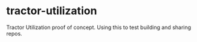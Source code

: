 # tractor-utilization
Tractor Utilization proof of concept. Using this to test building and sharing repos.
